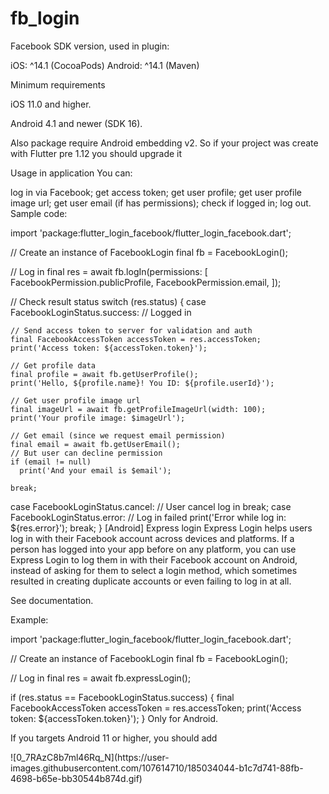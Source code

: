 # fb_login


Facebook SDK version, used in plugin:

iOS: ^14.1 (CocoaPods)
Android: ^14.1 (Maven)


Minimum requirements

iOS 11.0 and higher.

Android 4.1 and newer (SDK 16).

Also package require Android embedding v2. So if your project was create with Flutter pre 1.12 you should upgrade it

Usage in application
You can:

log in via Facebook;
get access token;
get user profile;
get user profile image url;
get user email (if has permissions);
check if logged in;
log out.
Sample code:

import 'package:flutter_login_facebook/flutter_login_facebook.dart';

// Create an instance of FacebookLogin
final fb = FacebookLogin();

// Log in
final res = await fb.logIn(permissions: [
  FacebookPermission.publicProfile,
  FacebookPermission.email,
]);

// Check result status
switch (res.status) {
  case FacebookLoginStatus.success:
    // Logged in
    
    // Send access token to server for validation and auth
    final FacebookAccessToken accessToken = res.accessToken;
    print('Access token: ${accessToken.token}');

    // Get profile data
    final profile = await fb.getUserProfile();
    print('Hello, ${profile.name}! You ID: ${profile.userId}');

    // Get user profile image url
    final imageUrl = await fb.getProfileImageUrl(width: 100);
    print('Your profile image: $imageUrl');

    // Get email (since we request email permission)
    final email = await fb.getUserEmail();
    // But user can decline permission
    if (email != null)
      print('And your email is $email');

    break;
  case FacebookLoginStatus.cancel:
    // User cancel log in
    break;
  case FacebookLoginStatus.error:
    // Log in failed
    print('Error while log in: ${res.error}');
    break;
}
[Android] Express login
Express Login helps users log in with their Facebook account across devices and platforms. If a person has logged into your app before on any platform, you can use Express Login to log them in with their Facebook account on Android, instead of asking for them to select a login method, which sometimes resulted in creating duplicate accounts or even failing to log in at all.

See documentation.

Example:

import 'package:flutter_login_facebook/flutter_login_facebook.dart';

// Create an instance of FacebookLogin
final fb = FacebookLogin();

// Log in
final res = await fb.expressLogin();

if (res.status == FacebookLoginStatus.success) {
  final FacebookAccessToken accessToken = res.accessToken;
  print('Access token: ${accessToken.token}');
}
Only for Android.

If you targets Android 11 or higher, you should add

<queries>
  <package android:name="com.facebook.katana" />
</queries>
![0_7RAzC8b7ml46Rq_N](https://user-images.githubusercontent.com/107614710/185034044-b1c7d741-88fb-4698-b65e-bb30544b874d.gif)



